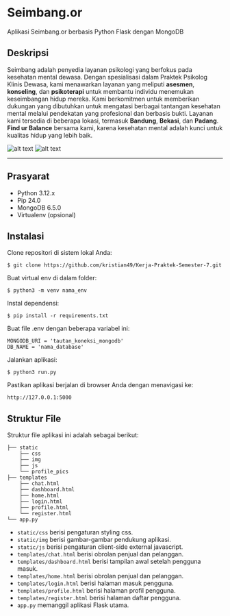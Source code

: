 # Seimbang.or

Aplikasi Seimbang.or berbasis Python Flask dengan MongoDB

## Deskripsi

Seimbang adalah penyedia layanan psikologi yang berfokus pada kesehatan mental dewasa. Dengan spesialisasi dalam Praktek Psikolog Klinis Dewasa, kami menawarkan layanan yang meliputi <b>asesmen</b>, <b>konseling</b>, dan <b>psikoterapi</b> untuk membantu individu menemukan keseimbangan hidup mereka. Kami berkomitmen untuk memberikan dukungan yang dibutuhkan untuk mengatasi berbagai tantangan kesehatan mental melalui pendekatan yang profesional dan berbasis bukti. Layanan kami tersedia di beberapa lokasi, termasuk <b>Bandung</b>, <b>Bekasi</b>, dan <b>Padang</b>. <b>Find ur Balance</b> bersama kami, karena kesehatan mental adalah kunci untuk kualitas hidup yang lebih baik.

![alt text](https://img.shields.io/badge/MongoDB-6.5.0-brightgreen.svg "Seimbang.or")
![alt text](https://img.shields.io/badge/JWT-Ready-blue.svg "Seimbang.or")

---
## Prasyarat

- Python 3.12.x
- Pip 24.0
- MongoDB 6.5.0
- Virtualenv (opsional)

## Instalasi

Clone repositori di sistem lokal Anda:

````shell
$ git clone https://github.com/kristian49/Kerja-Praktek-Semester-7.git
````

Buat virtual env di dalam folder:

````shell
$ python3 -m venv nama_env
````

Instal dependensi:

````shell
$ pip install -r requirements.txt
````
Buat file .env dengan beberapa variabel ini:

````
MONGODB_URI = 'tautan_koneksi_mongodb'
DB_NAME = 'nama_database'
````

Jalankan aplikasi:

````shell
$ python3 run.py
````

Pastikan aplikasi berjalan di browser Anda dengan menavigasi ke:

````
http://127.0.0.1:5000
````

## **Struktur File**
Struktur file aplikasi ini adalah sebagai berikut:

````
├── static
    ├── css
    ├── img
    ├── js
    └── profile_pics
├── templates
    ├── chat.html
    ├── dashboard.html
    ├── home.html
    ├── login.html
    ├── profile.html
    └── register.html
└── app.py
````

- `static/css` berisi pengaturan styling css.
- `static/img` berisi gambar-gambar pendukung aplikasi.
- `static/js` berisi pengaturan client-side external javascript.
- `templates/chat.html` berisi obrolan penjual dan pelanggan.
- `templates/dashboard.html` berisi tampilan awal setelah pengguna masuk.
- `templates/home.html` berisi obrolan penjual dan pelanggan.
- `templates/login.html` berisi halaman masuk pengguna.
- `templates/profile.html` berisi halaman profil pengguna.
- `templates/register.html` berisi halaman daftar pengguna.
- `app.py` memanggil aplikasi Flask utama.
